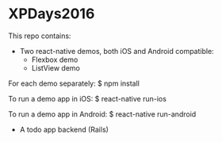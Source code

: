 # XPDays2016

This repo contains:

* Two react-native demos, both iOS and Android compatible:
    - Flexbox demo
    - ListView demo

For each demo separately:
$ npm install

To run a demo app in iOS:
$ react-native run-ios

To run a demo app in Android:
$ react-native run-android

* A todo app backend (Rails)
